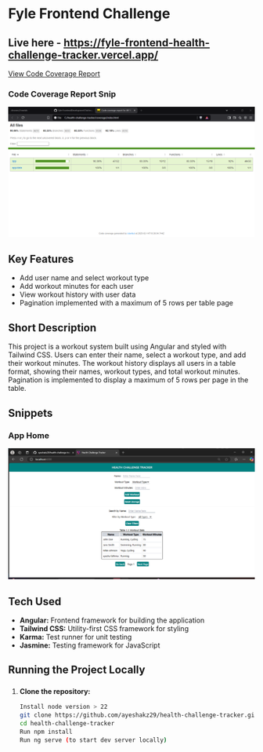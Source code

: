 # Fyle Frontend Challenge

## Live here - https://fyle-frontend-health-challenge-tracker.vercel.app/


[View Code Coverage Report](C:/health-challenge-tracker/coverage/index.html)

<h3>Code Coverage Report Snip</h3>
<img src="./media/health_code_coverage.png" width="600" />

## Key Features
- Add user name and select workout type
- Add workout minutes for each user
- View workout history with user data
- Pagination implemented with a maximum of 5 rows per table page

## Short Description
This project is a workout system built using Angular and styled with Tailwind CSS. Users can enter their name, select a workout type, and add their workout minutes. The workout history displays all users in a table format, showing their names, workout types, and total workout minutes. Pagination is implemented to display a maximum of 5 rows per page in the table.

## Snippets
<h3>App Home</h3>
<img src="./media/health_challenge_tracker.png" width="600" />

## Tech Used
- **Angular:** Frontend framework for building the application
- **Tailwind CSS:** Utility-first CSS framework for styling
- **Karma:** Test runner for unit testing
- **Jasmine:** Testing framework for JavaScript

## Running the Project Locally

### 


1. **Clone the repository:**
   ```bash
   Install node version > 22
   git clone https://github.com/ayeshakz29/health-challenge-tracker.git
   cd health-challenge-tracker
   Run npm install
   Run ng serve (to start dev server locally)
